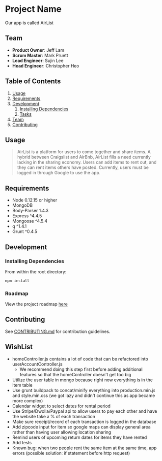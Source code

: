 # Project Name
Our app is called AirList



## Team

  - __Product Owner__: Jeff Lam
  - __Scrum Master__: Mark Pruett
  - __Lead Engineer__: Sujin Lee
  - __Head Engineer__: Christopher Heo

## Table of Contents

1. [Usage](#Usage)
1. [Requirements](#requirements)
1. [Development](#development)
    1. [Installing Dependencies](#installing-dependencies)
    1. [Tasks](#tasks)
1. [Team](#team)
1. [Contributing](#contributing)

## Usage

> AirList is a platform for users to come together and share items. A hybrid between Craigslist and AirBnb, AirList fills a need currently lacking in the sharing economy. Users can add items to rent out, and they can rent items others have posted. Currently, users must be logged in through Google to use the app. 

## Requirements

- Node 0.12.15 or higher
- MongoDB
- Body-Parser 1.4.3
- Express ^4.4.5
- Mongoose ^4.5.4
- q ^1.4.1
- Grunt ^0.4.5


## Development

### Installing Dependencies

From within the root directory:

```sh
npm install
```

### Roadmap

View the project roadmap [here](https://waffle.io/GreenfieldMewTwo/GreenfieldMewTwo)


## Contributing

See [CONTRIBUTING.md](CONTRIBUTING.md) for contribution guidelines.

## WishList

- homeController.js contains a lot of code that can be refactored into userAccountController.js
  - We recommend doing this step first before adding additional features so that the homeController doesn't get too big
- Utilize the user table in mongo because right now everything is in the item table
- Use grunt buildpack to concat/minify everything into production.min.js and style.min.css (we got lazy and didn't continue this as app became more complex)
- Calendar widget to select dates for rental period
- Use Stripe/Dwolla/Paypal api to allow users to pay each other and have the website take a % of each transaction
- Make sure receipt/record of each transaction is logged in the database
- Add zipcode input for item so google maps can display general area rather than having user allowing location sharing
- Remind users of upcoming return dates for items they have rented
- Add tests
- Known bug: when two people rent the same item at the same time, app errors (possible solution: if statement before http request)

